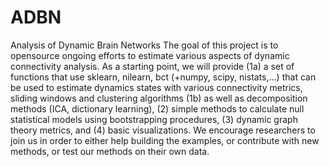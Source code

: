# ADBN
Analysis of Dynamic Brain Networks
The goal of this project is to opensource ongoing efforts to estimate various aspects of dynamic connectivity analysis. As a starting point, we will provide (1a) a set of functions that use sklearn, nilearn, bct (+numpy, scipy, nistats,...) that can be used to estimate dynamics states with various connectivity metrics, sliding windows and clustering algorithms (1b) as well as decomposition methods (ICA, dictionary learning), (2) simple methods to calculate null statistical models using bootstrapping procedures, (3) dynamic graph theory metrics, and (4) basic visualizations. We encourage researchers to join us in order to either help building the examples, or contribute with new methods, or test our methods on their own data. 
